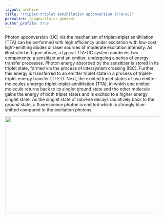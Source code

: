 ```yaml
---
layout: archive
title: "Triplet-triplet annihilation upconversion (TTA-UC)"
permalink: /pages/tta-uc-general
author_profile: true
---
```

Photon upconversion (UC) via the mechanism of triplet-triplet annihilation (TTA) can be performed with high efficiency under excitation with low-cost light-emitting diodes or laser sources of moderate excitation intensity. As illustrated in figure above, a typical TTA-UC system combines two components: a sensitizer and an emitter, undergoing a series of energy transfer processes. Photon energy absorbed by the sensitizer is stored in its triplet state, formed via the process of intersystem crossing (ISC). Further, this energy is transferred to an emitter triplet state in a process of triplet-triplet energy transfer (TTET). Next, the excited triplet states of two emitter molecules undergo triplet-triplet annihilation (TTA), in which one emitter molecule returns back to its singlet ground state and the other molecule gains the energy of both triplet states and is excited to a higher energy singlet state. As the singlet state of rubrene decays radiatively back to the ground state, a fluorescence photon is emitted which is strongly blue-shifted compared to the excitation photons.

<div style="text-align:center"><img src="https://mihafil.github.io/academic/images/tta-uc-general.jpg" style="width:614px;height:316px;/></div>

Using this unique feature, TTA-UC has found various applications such as photocatalysis, bioimaging, photomedicine and solar energy conversion. Shockley-Queisser efficiency limit (SQ limit) of the maximum theoretical efficiency of a semiconductor solar cell places maximum energy conversion efficiency around 33.7% (single p-n junction with a band gap of 1.34 eV, AM 1.5 solar spectrum).  This limit arises from the fact that red and near-infrared (NIR) part of solar spectrum possess too low energy to cause electrons and holes formation in a semiconductor material. Triplet-triplet annihilation upconversion (TTA-UC) is the only known physical phenomenon that allows to overcome SQ limit. It can be achieved if upconversion material, transforming light of lower energy into light of higher energy (e.g. red into blue), is placed underneath the cell along with a reflector as shown in the figure below.

<div style="text-align:center"><img src="https://mihafil.github.io/academic/images/solar-cell.jpg" style="width:1161px;height:356px;/></div>
